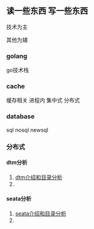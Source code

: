 ## 读一些东西 写一些东西

技术为主

其他为辅

### golang

go技术栈

### cache

缓存相关 进程内 集中式 分布式 

### database

sql nosql newsql 


### 分布式

#### dtm分析
1. [dtm介绍和目录分析](./分布式/dtm源码分析/001.md)
2. 

#### seata分析
1. [seata介绍和目录分析](./分布式/seata源码分析/001.md)
2. 

